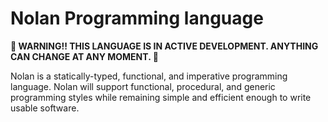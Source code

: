 # Nolan Programming language
**🚧 WARNING!! THIS LANGUAGE IS IN ACTIVE DEVELOPMENT. ANYTHING CAN CHANGE AT ANY MOMENT. 🚧**

Nolan is a statically-typed, functional, and imperative programming language. Nolan will support functional, procedural, and generic programming styles while remaining simple and efficient enough to write usable software.

